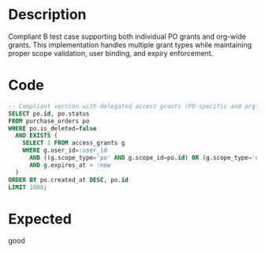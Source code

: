 # Description
Compliant B test case supporting both individual PO grants and org-wide grants. This implementation handles multiple grant types while maintaining proper scope validation, user binding, and expiry enforcement.

# Code
```sql
-- Compliant version with delegated access grants (PO-specific and org-wide) with proper scope validation and pagination
SELECT po.id, po.status
FROM purchase_orders po
WHERE po.is_deleted=false
  AND EXISTS (
    SELECT 1 FROM access_grants g
    WHERE g.user_id=:user_id
      AND ((g.scope_type='po' AND g.scope_id=po.id) OR (g.scope_type='org' AND g.scope_id=po.buyer_org_id))
      AND g.expires_at > :now
  )
ORDER BY po.created_at DESC, po.id
LIMIT 1000;
```

# Expected
good